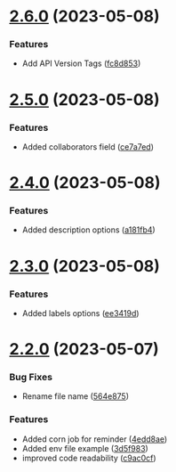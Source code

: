# [2.6.0](https://github.com/hossainchisty/Task-Tracking-Tool/compare/v2.5.0...v2.6.0) (2023-05-08)


### Features

* Add API Version Tags ([fc8d853](https://github.com/hossainchisty/Task-Tracking-Tool/commit/fc8d8531288969a8b1244b23eadca21911155e84))



# [2.5.0](https://github.com/hossainchisty/Task-Tracking-Tool/compare/v2.4.0...v2.5.0) (2023-05-08)


### Features

* Added collaborators field ([ce7a7ed](https://github.com/hossainchisty/Task-Tracking-Tool/commit/ce7a7edaa182b28d467cb7de263c82800fef36f3))



# [2.4.0](https://github.com/hossainchisty/Task-Tracking-Tool/compare/v2.3.0...v2.4.0) (2023-05-08)


### Features

* Added description options ([a181fb4](https://github.com/hossainchisty/Task-Tracking-Tool/commit/a181fb4c236f1cba2d44a9eb721f9c4f994a7758))



# [2.3.0](https://github.com/hossainchisty/Task-Tracking-Tool/compare/v2.2.0...v2.3.0) (2023-05-08)


### Features

* Added labels options ([ee3419d](https://github.com/hossainchisty/Task-Tracking-Tool/commit/ee3419d6cefafe4b31c11eda122500169f28c67e))



# [2.2.0](https://github.com/hossainchisty/Task-Tracking-Tool/compare/v2.1.3...v2.2.0) (2023-05-07)


### Bug Fixes

* Rename file name ([564e875](https://github.com/hossainchisty/Task-Tracking-Tool/commit/564e8751c43c9858542563fa17f0444e063cedcb))


### Features

* Added corn job for reminder ([4edd8ae](https://github.com/hossainchisty/Task-Tracking-Tool/commit/4edd8ae65fb7721f272baa5a136e5db5bb811af1))
* Added env file example ([3d5f983](https://github.com/hossainchisty/Task-Tracking-Tool/commit/3d5f9838828a328d7ffb3207dea0b67582ca41c0))
* improved code readability ([c9ac0cf](https://github.com/hossainchisty/Task-Tracking-Tool/commit/c9ac0cf15bffef6a59e15d5a0cb10b89181af104))



